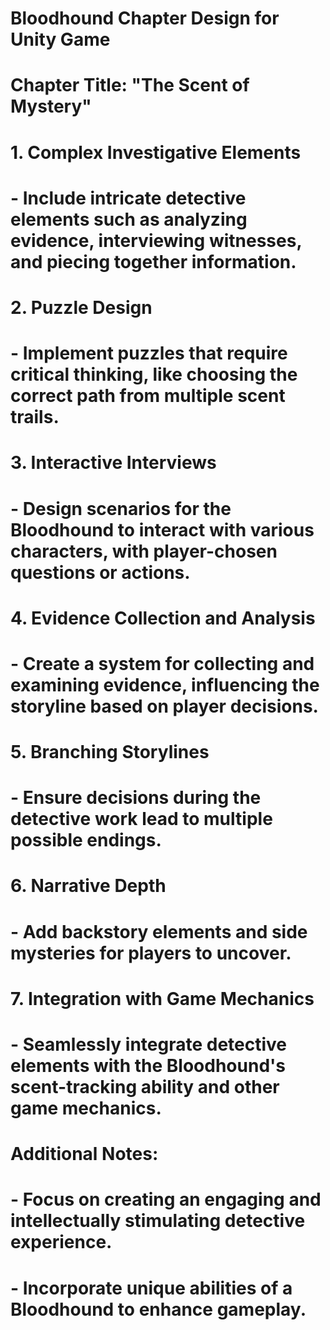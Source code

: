 
# Bloodhound Chapter Design for Unity Game

# Chapter Title: "The Scent of Mystery"

# 1. Complex Investigative Elements
#    - Include intricate detective elements such as analyzing evidence, interviewing witnesses, and piecing together information.

# 2. Puzzle Design
#    - Implement puzzles that require critical thinking, like choosing the correct path from multiple scent trails.

# 3. Interactive Interviews
#    - Design scenarios for the Bloodhound to interact with various characters, with player-chosen questions or actions.

# 4. Evidence Collection and Analysis
#    - Create a system for collecting and examining evidence, influencing the storyline based on player decisions.

# 5. Branching Storylines
#    - Ensure decisions during the detective work lead to multiple possible endings.

# 6. Narrative Depth
#    - Add backstory elements and side mysteries for players to uncover.

# 7. Integration with Game Mechanics
#    - Seamlessly integrate detective elements with the Bloodhound's scent-tracking ability and other game mechanics.

# Additional Notes:
# - Focus on creating an engaging and intellectually stimulating detective experience.
# - Incorporate unique abilities of a Bloodhound to enhance gameplay.

